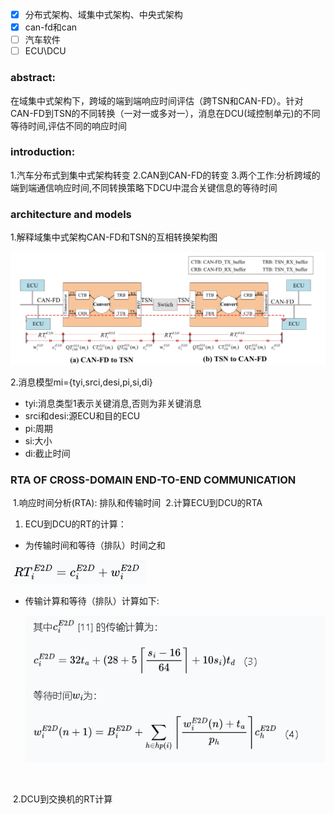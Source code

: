 - [x] 分布式架构、域集中式架构、中央式架构
- [x] can-fd和can
- [ ] 汽车软件
- [ ] ECU\DCU

### abstract:

在域集中式架构下，跨域的端到端响应时间评估（跨TSN和CAN-FD）。针对CAN-FD到TSN的不同转换（一对一或多对一），消息在DCU(域控制单元)的不同等待时间,评估不同的响应时间

### introduction:

1.汽车分布式到集中式架构转变
2.CAN到CAN-FD的转变
3.两个工作:分析跨域的端到端通信响应时间,不同转换策略下DCU中混合关键信息的等待时间

### architecture and models

1.解释域集中式架构CAN-FD和TSN的互相转换架构图

![image-20241225112956461](../imgs/image-20241225112956461.png)

2.消息模型mi={tyi,srci,desi,pi,si,di}

- tyi:消息类型1表示关键消息,否则为非关键消息
- srci和desi:源ECU和目的ECU
- pi:周期
- si:大小
- di:截止时间

### RTA OF CROSS-DOMAIN END-TO-END COMMUNICATION

​	1.响应时间分析(RTA): 排队和传输时间
​	2.计算ECU到DCU的RTA

1. ECU到DCU的RT的计算：

- 为传输时间和等待（排队）时间之和

![image-20241225175031900](../imgs/image-20241225175031900.png)

- 传输计算和等待（排队）计算如下:

  ![image-20241225175308438](../imgs/image-20241225175308438.png)

​	

​		2.DCU到交换机的RT计算



